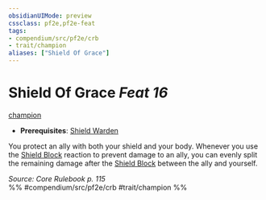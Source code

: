 ```yaml
---
obsidianUIMode: preview
cssclass: pf2e,pf2e-feat
tags:
- compendium/src/pf2e/crb
- trait/champion
aliases: ["Shield Of Grace"]
---
```

# Shield Of Grace  *Feat 16*  
[champion](../../rules/traits/champion.md)  

- **Prerequisites**: [Shield Warden](shield-warden-champion.md)

You protect an ally with both your shield and your body. Whenever you use the [Shield Block](shield-block.md) reaction to prevent damage to an ally, you can evenly split the remaining damage after the [Shield Block](shield-block.md) between the ally and yourself.

*Source: Core Rulebook p. 115*  
%% #compendium/src/pf2e/crb #trait/champion %%